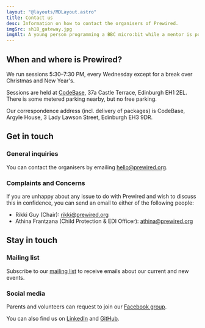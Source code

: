 ```yaml
---
layout: "@layouts/MDLayout.astro"
title: Contact us
desc: Information on how to contact the organisers of Prewired.
imgSrc: sh18_gateway.jpg
imgAlt: A young person programming a BBC micro:bit while a mentor is pointing at a screen
---
```


## When and where is Prewired?

We run sessions 5:30&ndash;7:30 PM, every Wednesday except for a break over Christmas and New Year's.

Sessions are held at [CodeBase](http://thisiscodebase.com), 37a Castle Terrace, Edinburgh EH1 2EL. There is some metered parking nearby, but no free parking.

Our correspondence address (incl. delivery of packages) is CodeBase, Argyle House, 3 Lady Lawson Street, Edinburgh EH3 9DR.

## Get in touch

### General inquiries

You can contact the organisers by emailing [hello@prewired.org](mailto:hello@prewired.org).

### Complaints and Concerns

If you are unhappy about any issue to do with Prewired and wish to discuss this in confidence, you can send an email to either of the following people:

* Rikki Guy (Chair): [rikki@prewired.org](mailto:rikki@prewired.org)
* Athina Frantzana (Child Protection & EDI Officer): [athina@prewired.org](mailto:athina@prewired.org)

## Stay in touch

### Mailing list

Subscribe to our [mailing list](https://eepurl.com/dv2dPb) to receive emails about our current and new events.

### Social media

Parents and volunteers can request to join our [Facebook group](https://www.facebook.com/groups/prewired).

You can also find us on [LinkedIn](https://uk.linkedin.com/company/prewired) and [GitHub](https://github.com/prewired).

